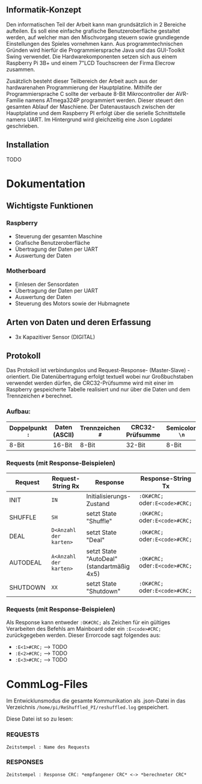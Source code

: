 
## Informatik-Konzept
Den informatischen Teil der Arbeit kann man grundsätzlich in 2 Bereiche aufteilen. Es soll
eine einfache grafische Benutzeroberfläche gestaltet werden, auf welcher man den Mischvorgang
steuern sowie grundlegende Einstellungen des Spieles vornehmen kann. Aus programmtechnischen
Gründen wird hierfür die Programmiersprache Java und das GUI-Toolkit Swing verwendet.
Die Hardwarekomponenten setzen sich aus einem Raspberry Pi 3B+ und einem 7"LCD Touchscreen
der Firma Elecrow zusammen.

Zusätzlich besteht dieser Teilbereich der Arbeit auch aus der hardwarenahen Programmierung der
Hauptplatine. Mithilfe der Programmiersprache C sollte der verbaute 8-Bit Mikrocontroller der
AVR-Familie namens ATmega324P programmiert werden. Dieser steuert den gesamten Ablauf
der Maschiene.
Der Datenaustausch zwischen der Hauptplatine und dem Raspberry PI erfolgt über die serielle
Schnittstelle namens UART. Im Hintergrund wird gleichzeitig eine Json Logdatei geschrieben.
## Installation
TODO

# Dokumentation
## Wichtigste Funktionen
### Raspberry

 - Steuerung der gesamten Maschine
 - Grafische Benutzeroberfläche
 - Übertragung der Daten per UART  
 - Auswertung der Daten

### Motherboard
 * Einlesen der Sensordaten  
 * Übertragung der Daten per UART  
 * Auswertung der Daten
 * Steuerung des Motors sowie der Hubmagnete
## Arten von Daten und deren Erfassung
  
 * 3x Kapazitiver Sensor (DIGITAL)

## Protokoll
Das Protokoll ist verbindungslos und Request-Response- (Master-Slave) -orientiert. Die Datenübertragung erfolgt textuell wobei nur Großbuchstaben verwendet werden dürfen, die CRC32-Prüfsumme wird mit einer im Raspberry gespeicherte Tabelle realisiert und nur über die Daten und dem Trennzeichen `#` berechnet. 

### Aufbau:
| Doppelpunkt `:` | Daten (ASCII)| Trennzeichen `#` | CRC32-Prüfsumme | Semicolon `\n` |
| --------------- | ------------------------------------------------ | ----------- | --------------- | ------------- |
| 8-Bit | 16-Bit | 8-Bit | 32-Bit | 8-Bit


### Requests (mit Response-Beispielen)
| Request | Request-String Rx | Response | Response-String Tx |
| ------- | ------------- | -------- | ------------------ |
| INIT | `IN` | Initialisierungs-Zustand | `:OK#CRC;` oder`:E<code>#CRC;` |
| SHUFFLE | `SH` | setzt State "Shuffle" | `:OK#CRC;` oder`:E<code>#CRC;` |
| DEAL | `D<Anzahl der karten>` | setzt State "Deal" | `:OK#CRC;` oder`:E<code>#CRC;` 
| AUTODEAL | `A<Anzahl der karten>` | setzt State "AutoDeal" (standartmäßig 4x5) | `:OK#CRC;` oder`:E<code>#CRC;` |
| SHUTDOWN | `XX` | setzt State "Shutdown" | `:OK#CRC;` oder`:E<code>#CRC;` |
  

### Requests (mit Response-Beispielen)
Als Response kann entweder `:OK#CRC;` als Zeichen für ein gültiges Verarbeiten des Befehls am Mainboard oder ein `:E<code>#CRC;` zurückgegeben werden.  Dieser Errorcode sagt folgendes aus:


 - `:E<1>#CRC;` -->  TODO
 - `:E<2>#CRC;` -->  TODO
 - `:E<3>#CRC;` -->  TODO

# CommLog-Files
  Im Entwicklunsmodus die gesamte Kommunikation als .json-Datei in das Verzeichnis `/home/pi/ReShuffled_PI/reshuffled.log` gespeichert.
  
  Diese Datei ist so zu lesen:  
### REQUESTS
`Zeitstempel : Name des Requests`
### RESPONSES
`Zeitstempel : Response CRC: *empfangener CRC* <-> *berechneter CRC*`



